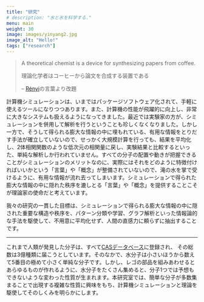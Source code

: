 ```yaml
---
title: "研究"
# description: "水と氷を科学する."
menu: main
weight: 30
image: images/yinyang2.jpg
image_alt: "Hello!"
tags: ["research"]
---
```

<!-- # 水、氷、包接水和物の構造とダイナミクスに関する理論的研究

計算機シミュレーションや分布関数論による研究を行う。計算機シミュレーションでは分子間の相互作用を仮定すれば、実験により測定される全ての物理量を計算できる。
この利点を生かし、実験との協調をはかりながら、個々の分子運動とそれがもつ集団としての物性との関連を明らかにすることを目的とし、現在は水、氷、水溶液を主な研究対象としている。

## 過冷却状態の水の液液相転移とポテンシャル面
水の特異性と液液相転移，2種類の液体の構造・ダイナミクスの特徴と差異

## 制約空間における水の構造と相挙動
準一次元，準二次元系での新たな氷の発見と低次元系での特徴的な相挙動とケイ素への応用
## 氷の多形の物性と相転移
超高圧や負圧における新たな氷の探索、結晶化と融解および臨界現象の解明
## 氷のプロトン秩序化ダイナミクス，および低温での異常性
氷の再配向運動や融解における欠陥の役割および負の熱膨張率の原因解明
## 包接水和物の熱力学的安定性とダイナミクス
生成解離平衡の分子論的な予測とダイナミクス，高圧下での空洞の多重占有への拡張、結晶化と分解過程の解明、結晶構造と物性の予測 -->

> A theoretical chemist is a device for synthesizing papers from coffee.
>
> 理論化学者はコーヒーから論文を合成する装置である
>
> – [Rényi](https://ja.wikipedia.org/wiki/レーニ・アルフレード)の言葉より改題

計算機シミュレーションは、いまではパッケージソフトウェア化されて、手軽に使えるツールになりつつあります。また、計算機の性能が飛躍的に向上し、非常に大きなシステムも扱えるようになってきました。最近では実験家の方が、シミュレーションを併用して解析を行うということも珍しくなくなりました。しかし一方で、そうして得られる膨大な情報の中に埋もれている、有用な情報をとりだす手法が確立していないので、せっかく大規模計算を行っても、結果を平均化し、2体相関関数のような低次元の相関量に戻し、実験結果と比較するといった、単純な解析しか行われていません。すべての分子の配置や動きが把握できることがシミュレーションのメリットなのに、実際にはそれをどのように特徴付ければいいかという「言葉」や「概念」が整備されていないので、滝の水を掌で受けるように、有用な情報が流れ去ってしまいます。シミュレーションで得られた膨大な情報の中に隠れた秩序を漉しとる「言葉」や「概念」を提供することこそが理論家の使命だと考えています。

我々の研究の一貫した目標は、シミュレーションで得られる膨大な情報の中に隠された重要な構造や秩序を、パターン分類や学習、グラフ解析といった情報論的な手法を駆使して、不用意に平均化せず、人間の直感力に頼らずに抽出することです。

----

これまで人類が発見した分子は、すべて[CASデータベース](https://www.cas.org/support/documentation/cas-databases)に登録され、 その総数は3億種類に届こうとしています。そのなかで、水分子は小さいほうから数えて5番目の極めて小さく単純な分子です。しかし、レゴの部品を組みあわせるとあらゆるものが作れるように、水分子をたくさん集めると、分子1つでは予想もできないような変わった性質が生まれます。本研究室では、簡単な分子が多数集まることで出現する複雑な性質に興味をもち、計算機シミュレーションと理論を駆使してそのしくみを明らかにします。